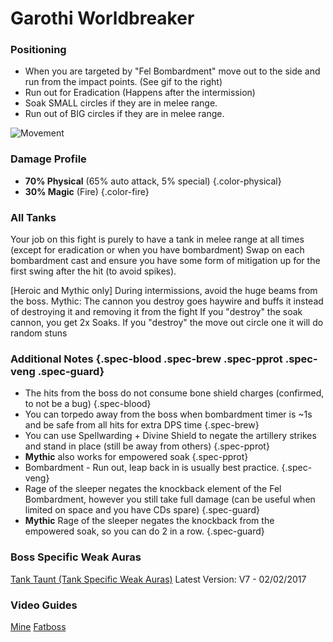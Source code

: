 # Garothi Worldbreaker

### Positioning

- When you are targeted by "Fel Bombardment" move out to the side and run from the impact points. (See gif to the right)
- Run out for Eradication (Happens after the intermission)
- Soak SMALL circles if they are in melee range.  
- Run out of BIG circles if they are in melee range.

![Movement](https://static.wixstatic.com/media/b785ef_5c0e1a9d744a470ea487356ee1ee2fef~mv2.gif)

### Damage Profile

- **70% Physical** (65% auto attack, 5% special) {.color-physical}
- **30% Magic** (Fire) {.color-fire}

### All Tanks

Your job on this fight is purely to have a tank in melee range at all times (except for eradication or when you have bombardment)
Swap on each bombardment cast and ensure you have some form of mitigation up for the first swing after the hit (to avoid spikes).

[Heroic and Mythic only] During intermissions, avoid the huge beams from the boss.
Mythic: The cannon you destroy goes haywire and buffs it instead of destroying it and removing it from the fight
If you "destroy" the soak cannon, you get 2x Soaks. If you "destroy" the move out circle one it will do random stuns

### Additional Notes {.spec-blood .spec-brew .spec-pprot .spec-veng .spec-guard}
- The hits from the boss do not consume bone shield charges (confirmed, to not be a bug) {.spec-blood}
- You can torpedo away from the boss when bombardment timer is ~1s and be safe from all hits for extra DPS time {.spec-brew}
- You can use Spellwarding + Divine Shield to negate the artillery strikes and stand in place (still be away from others) {.spec-pprot}
- **Mythic** also works for empowered soak {.spec-pprot}
- Bombardment - Run out, leap back in is usually best practice. {.spec-veng}
- Rage of the sleeper negates the knockback element of the Fel Bombardment, however you still take full damage (can be useful when limited on space and you have CDs spare) {.spec-guard}
- **Mythic** Rage of the sleeper negates the knockback from the empowered soak, so you can do 2 in a row. {.spec-guard}

### Boss Specific Weak Auras
[Tank Taunt (Tank Specific Weak Auras)](https://wago.io/Sy-r7pTyM) 
Latest Version: V7 - 02/02/2017

### Video Guides
[Mine](https://www.youtube.com/watch?v=Jr96dfICftY)
[Fatboss](https://www.youtube.com/watch?v=pHfT74Qw1WY)